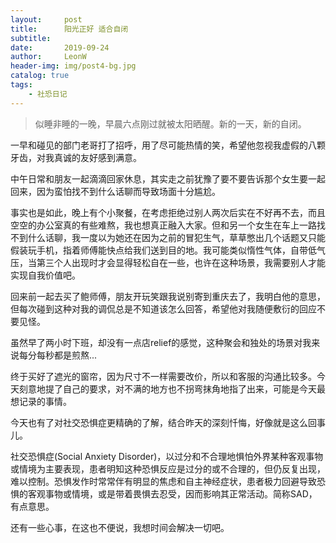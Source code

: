 ```yaml
---
layout:     post
title:      阳光正好 适合自闭
subtitle:   
date:       2019-09-24
author:     LeonW
header-img: img/post4-bg.jpg
catalog: true
tags:
    - 社恐日记
---
```


> 似睡非睡的一晚，早晨六点刚过就被太阳晒醒。新的一天，新的自闭。

一早和碰见的部门老哥打了招呼，用了尽可能热情的笑，希望他忽视我虚假的八颗牙齿，对我真诚的友好感到满意。

中午日常和朋友一起滴滴回家休息，其实走之前犹豫了要不要告诉那个女生要一起回来，因为蛮怕找不到什么话聊而导致场面十分尴尬。

事实也是如此，晚上有个小聚餐，在考虑拒绝过别人两次后实在不好再不去，而且空空的办公室真的有些难熬，我也想真正融入大家。但和另一个女生在车上一路找不到什么话聊，我一度以为她还在因为之前的冒犯生气，草草憋出几个话题又只能假装玩手机，指着师傅能快点给我们送到目的地。我可能类似惰性气体，自带低气压，当第三个人出现时才会显得轻松自在一些，也许在这种场景，我需要别人才能实现自我价值吧。

回来前一起去买了鲍师傅，朋友开玩笑跟我说别寄到重庆去了，我明白他的意思，但每次碰到这种对我的调侃总是不知道该怎么回答，希望他对我随便敷衍的回应不要见怪。

虽然早了两小时下班，却没有一点店relief的感觉，这种聚会和独处的场景对我来说每分每秒都是煎熬...

终于买好了遮光的窗帘，因为尺寸不一样需要改价，所以和客服的沟通比较多。今天刻意地提了自己的要求，对不满的地方也不拐弯抹角地指了出来，可能是今天最想记录的事情。

今天也有了对社交恐惧症更精确的了解，结合昨天的深刻忏悔，好像就是这么回事儿。

社交恐惧症(Social Anxiety Disorder)，以过分和不合理地惧怕外界某种客观事物或情境为主要表现，患者明知这种恐惧反应是过分的或不合理的，但仍反复出现，难以控制。恐惧发作时常常伴有明显的焦虑和自主神经症状，患者极力回避导致恐惧的客观事物或情境，或是带着畏惧去忍受，因而影响其正常活动。简称SAD，有点意思。

还有一些心事，在这也不便说，我想时间会解决一切吧。

